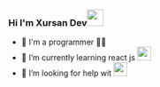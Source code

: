 ### Hi I'm Xursan Dev<img src="https://c.tenor.com/X24gHDQ9OoQAAAAi/grinning-face-with-smiling-eyes-joypixels.gif" width="30"/>

- 🔭 I'm a programmer 👨‍💻
- 🌱 I’m currently learning react js <img src="https://iconape.com/wp-content/png_logo_vector/react-logo.png"  width="25" />
- 🤔 I’m looking for help wit <img src="https://upload.wikimedia.org/wikipedia/commons/thumb/4/4f/YouTube_social_white_squircle.svg/800px-YouTube_social_white_squircle.svg.png" width="25" />

<!--
**xursanddev/xursanddev** is a ✨ _special_ ✨ repository because its `README.md` (this file) appears on your GitHub profile.

Here are some ideas to get you started:

- 🔭 I’m currently working on ...
- 🌱 I’m currently learning ...
- 👯 I’m looking to collaborate on ...
- 🤔 I’m looking for help with ...
- 💬 Ask me about ...
- 📫 How to reach me: ...
- 😄 Pronouns: ...
- ⚡ Fun fact: ...
-->
